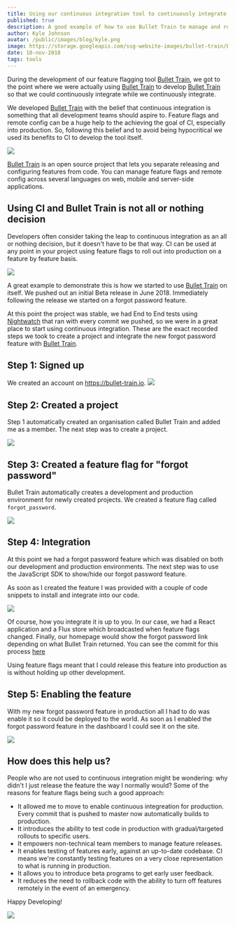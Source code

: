 ```yaml
---
title: Using our continuous integration tool to continuously integrate our continuous integration tool
published: true
description: A good example of how to use Bullet Train to manage and release features remotely
author: Kyle Johnson
avatar: /public/images/blog/kyle.png
image: https://storage.googleapis.com/ssg-website-images/bullet-train/bullet-train.png
date: 10-nov-2018
tags: tools
---
```


During the development of our feature flagging tool <a href="https://bullet-train.io"/>Bullet Train</a>, we got to the point where we were actually using <a href="https://bullet-train.io"/>Bullet Train</a> to develop <a href="https://bullet-train.io"/>Bullet Train</a> so that we could continuously integrate while we continuously integrate.

We developed <a href="https://bullet-train.io"/>Bullet Train</a> with the belief that continuous integration is something that all development teams should aspire to. Feature flags and remote config can be a huge help to the achieving the goal of CI, especially into production. So, following this belief and to avoid being hypocritical we used its benefits to CI to develop the tool itself.

<img src="https://i.imgflip.com/2c5koa.jpg"/>

<a href="https://bullet-train.io"/>Bullet Train</a> is an open source project that lets you separate releasing and configuring features from code. You can manage feature flags and remote config across several languages on web, mobile and server-side applications.

## Using CI and Bullet Train is not all or nothing decision

Developers often consider taking the leap to continuous integration as an all or nothing decision, but it doesn't have to be that way. CI can be used at any point in your project using feature flags to roll out into production on a feature by feature basis.

<img src="http://www.pokerupdate.com/assets/Managed/NewsArticles/poker-all-in-slider.jpeg"/>

A great example to demonstrate this is how we started to use <a href="https://bullet-train.io"/>Bullet Train</a> on itself. We pushed out an initial Beta release in June 2018. Immediately following the release we started on a forgot password feature.

At this point the project was stable, we had End to End tests using [Nightwatch](http://nightwatchjs.org/) that ran with every commit we pushed, so we were in a great place to start using continuous integration. These are the exact recorded steps we took to create a project and integrate the new forgot password feature with <a href="https://bullet-train.io"/>Bullet Train</a>.

## Step 1: Signed up
We created an account on <a href="https://bullet-train.io"/>https://bullet-train.io</a>.
<img src="https://image.ibb.co/nf5C7y/signup.png"/>

## Step 2: Created a project
Step 1 automatically created an organisation called Bullet Train and added me as a member. The next step was to create a project.

<img src="https://media.giphy.com/media/1SzJiKed03cSWwiTCj/giphy.gif"/>

## Step 3: Created a feature flag for "forgot password"
Bullet Train automatically creates a development and production environment for newly created projects. We created a feature flag called ```forgot_password```.

<img src="https://media.giphy.com/media/1ffNjU8hha2pkCDAkG/giphy.gif"/>

## Step 4: Integration

At this point we had a forgot password feature which was disabled on both our development and production environments. The next step was to use the JavaScript SDK to show/hide our forgot password feature.

As soon as I created the feature I was provided with a couple of code snippets to install and integrate into our code.

<img src="https://preview.ibb.co/mqer2y/code_snippets.png"/>

Of course, how you integrate it is up to you. In our case, we had a React application and a Flux store which broadcasted when feature flags changed. Finally, our homepage would show the forgot password link depending on what Bullet Train returned. You can see the commit for this process <a href="https://github.com/SolidStateGroup/bullet-train-frontend/commit/8192b905e2ef177817bcabb91f5693a5b785fc4d#diff-9cc8a89e380f5af71da71c573661881dR98">here</a>

Using feature flags meant that I could release this feature into production as is without holding up other development.

## Step 5: Enabling the feature

With my new forgot password feature in production all I had to do was enable it so it could be deployed to the world. As soon as I enabled the forgot password feature in the dashboard I could see it on the site.

<img src="https://media.giphy.com/media/3d1s0A0xjg8IdA7GDt/giphy.gif"/>

## How does this help us?

People who are not used to continuous integration might be wondering: why didn't I just release the feature the way I normally would? Some of the reasons for feature flags being such a good approach:

- It allowed me to move to enable continuous integreation for production. Every commit that is pushed to master now automatically builds to production.
- It introduces the ability to test code in production with gradual/targeted rollouts to specific users.
- It empowers non-technical team members to manage feature releases.
- It enables testing of features early, against an up-to-date codebase. CI means we're constantly testing features on a very close representation to what is running in production.
- It allows you to introduce beta programs to get early user feedback.
- It reduces the need to rollback code with the ability to turn off features remotely in the event of an emergency.

Happy Developing!

<a href="https://bullet-train.io">
<img src="https://raw.githubusercontent.com/SolidStateGroup/bullet-train-frontend/master/hero.png"/>
</a>
